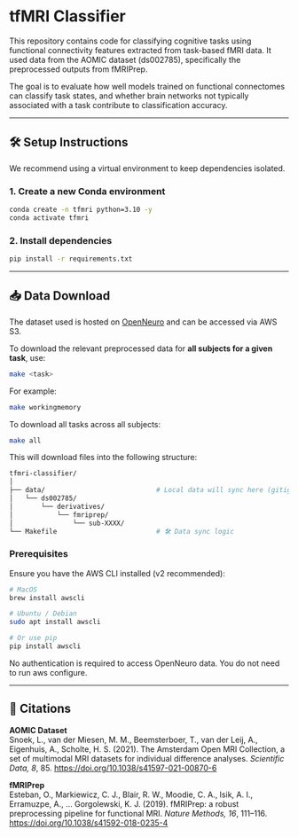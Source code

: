 # tfMRI Classifier

This repository contains code for classifying cognitive tasks using functional connectivity features extracted from task-based fMRI data. It used data from the AOMIC dataset (ds002785), specifically the preprocessed outputs from fMRIPrep.

The goal is to evaluate how well models trained on functional connectomes can classify task states, and whether brain networks not typically associated with a task contribute to classification accuracy.

---
## 🛠️ Setup Instructions

We recommend using a virtual environment to keep dependencies isolated.

### 1. Create a new Conda environment

```bash
conda create -n tfmri python=3.10 -y
conda activate tfmri
```

### 2. Install dependencies

```bash
pip install -r requirements.txt
```

---

## 📥 Data Download

The dataset used is hosted on [OpenNeuro](https://openneuro.org/datasets/ds002785) and can be accessed via AWS S3.

To download the relevant preprocessed data for **all subjects for a given task**, use:

```bash
make <task>
```

For example:
```bash
make workingmemory
```

To download all tasks across all subjects:

```bash
make all
```

This will download files into the following structure:

```bash
tfmri-classifier/
│
├── data/                            # Local data will sync here (gitignored)
│   └── ds002785/
│       └── derivatives/
│           └── fmriprep/
│               └── sub-XXXX/
└── Makefile                         # 🛠 Data sync logic
```

### Prerequisites

Ensure you have the AWS CLI installed (v2 recommended):

```bash
# MacOS
brew install awscli

# Ubuntu / Debian
sudo apt install awscli

# Or use pip
pip install awscli
```

No authentication is required to access OpenNeuro data. You do not need to run aws configure.

---


## 📄 Citations

**AOMIC Dataset**  
Snoek, L., van der Miesen, M. M., Beemsterboer, T., van der Leij, A., Eigenhuis, A., Scholte, H. S. (2021). The Amsterdam Open MRI Collection, a set of multimodal MRI datasets for individual difference analyses. *Scientific Data, 8*, 85. https://doi.org/10.1038/s41597-021-00870-6

**fMRIPrep**  
Esteban, O., Markiewicz, C. J., Blair, R. W., Moodie, C. A., Isik, A. I., Erramuzpe, A., ... Gorgolewski, K. J. (2019). fMRIPrep: a robust preprocessing pipeline for functional MRI. *Nature Methods, 16*, 111–116. https://doi.org/10.1038/s41592-018-0235-4
